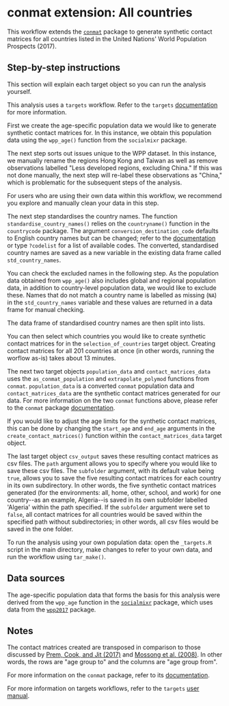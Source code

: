 # conmat extension: All countries

This workflow extends the [`conmat`](https://github.com/idem-lab/conmat) package to generate synthetic contact matrices for all countries listed in the United Nations' World Population Prospects (2017).

## Step-by-step instructions

This section will explain each target object so you can run the analysis yourself.

This analysis uses a `targets` workflow. Refer to the `targets` [documentation](https://books.ropensci.org/targets/) for more information.

First we create the age-specific population data we would like to generate synthetic contact matrices for. 
In this instance, we obtain this population data using the `wpp_age()` function from the `socialmixr` package.

The next step sorts out issues unique to the WPP dataset.
In this instance, we manually rename the regions Hong Kong and Taiwan as well as remove observations labelled "Less developed regions, excluding China."
If this was not done manually, the next step will re-label these observations as "China," which is problematic for the subsequent steps of the analysis.

For users who are using their own data within this workflow, we recommend you explore and manually clean your data in this step.

The next step standardises the country names. 
The function `standardise_country_names()` relies on the `countryname()` function in the `countrycode` package. 
The argument `conversion_destination_code` defaults to English country names but can be changed; 
refer to the [documentation](https://vincentarelbundock.github.io/countrycode/#/man/codelist) or type `?codelist` for a list of available codes.
The converted, standardised country names are saved as a new variable in the existing data frame called `std_country_names`.

You can check the excluded names in the following step.
As the population data obtained from `wpp_age()` also includes global and regional population data, in addition to country-level population data, we would like to exclude these.
Names that do not match a country name is labelled as missing (`NA`) in the `std_country_names` variable and these values are returned in a data frame for manual checking.

The data frame of standardised country names are then split into lists.

You can then select which countries you would like to create synthetic contact matrices for in the `selection_of_countries` target object. 
Creating contact matrices for all 201 countries at once (in other words, running the worflow as-is) takes about 13 minutes.

The next two target objects `population_data` and `contact_matrices_data` uses the `as_conmat_population` and `extrapolate_polymod` functions from `conmat`. `population_data` is a converted `conmat` population data and `contact_matrices_data` are the synthetic contact matrices generated for our data. For more information on the two `conmat` functions above, please refer to the `conmat` package [documentation](https://idem-lab.github.io/conmat/dev/index.html).

If you would like to adjust the age limits for the synthetic contact matrices, this can be done by changing the `start_age` and `end_age` arguments in the `create_contact_matrices()` function within the `contact_matrices_data` target object.

The last target object `csv_output` saves these resulting contact matrices as csv files. 
The `path` argument allows you to specify where you would like to save these csv files. 
The `subfolder` argument, with its default value being `true`, allows you to save the five resulting contact matrices for each country in its own subdirectory. 
In other words, the five synthetic contact matrices generated (for the environments: all, home, other, school, and work) for one country--as an example, Algeria--is saved in its own subfolder labelled 'Algeria' within the path specified. 
If the `subfolder` argument were set to `false`, all contact matrices for all countries would be saved within the specified path without subdirectories; in other words, all csv files would be saved in the one folder.

To run the analysis using your own population data: open the `_targets.R` script in the main directory, make changes to refer to your own data, and run the workflow using `tar_make()`.

## Data sources

The age-specific population data that forms the basis for this analysis were derived from the `wpp_age` function in the [`socialmixr`](https://epiforecasts.io/socialmixr/) package, which uses data from the [`wpp2017`](https://cran.r-project.org/web/packages/wpp2017/index.html) package.

## Notes

The contact matrices created are transposed in comparison to those discussed by [Prem, Cook, and Jit (2017)](https://doi.org/10.1371/journal.pcbi.1005697) and [Mossong et al. (2008)](https://doi.org/10.1371/journal.pmed.0050074). In other words, the rows are "age group to" and the columns are "age group from".

For more information on the `conmat` package, refer to its [documentation](https://idem-lab.github.io/conmat/dev/index.html).

For more information on targets workflows, refer to the `targets` [user manual](https://books.ropensci.org/targets/).
